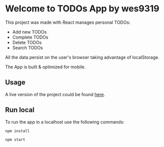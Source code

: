 # Welcome to TODOs App by wes9319

This project was made with React manages personal TODOs:

* Add new TODOs
* Complete TODOs
* Delete TODOs
* Search TODOs

All the data persist on the user's browser taking advantage of localStorage.

The App is built & optimized for mobile.

## Usage

A live version of the project could be found [here](https://wes9319.github.io/React-TODOs-App/).

## Run local

To run the app in a localhost use the following commands:

`npm install`

`npm start`